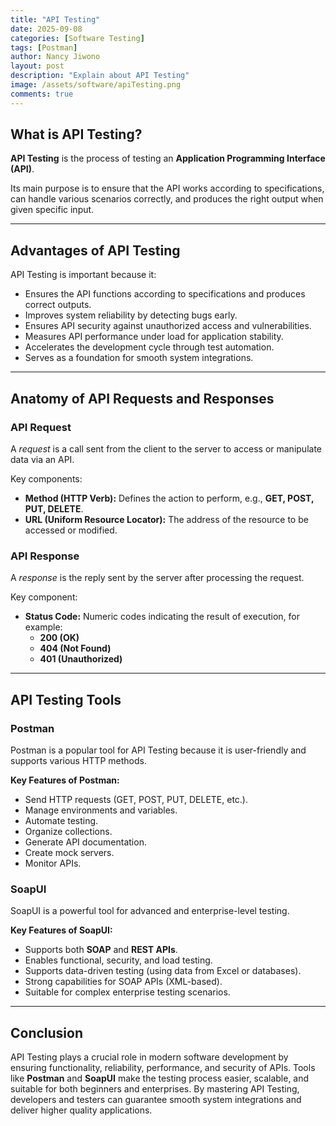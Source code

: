 ```yaml
---
title: "API Testing"
date: 2025-09-08
categories: [Software Testing]
tags: [Postman]
author: Nancy Jiwono
layout: post
description: "Explain about API Testing"
image: /assets/software/apiTesting.png
comments: true
---
```


## What is API Testing?

**API Testing** is the process of testing an **Application Programming Interface (API)**.

Its main purpose is to ensure that the API works according to specifications, can handle various scenarios correctly, and produces the right output when given specific input.

---

## Advantages of API Testing

API Testing is important because it:

- Ensures the API functions according to specifications and produces correct outputs.
- Improves system reliability by detecting bugs early.
- Ensures API security against unauthorized access and vulnerabilities.
- Measures API performance under load for application stability.
- Accelerates the development cycle through test automation.
- Serves as a foundation for smooth system integrations.

---

## Anatomy of API Requests and Responses

### API Request

A *request* is a call sent from the client to the server to access or manipulate data via an API.

Key components:

- **Method (HTTP Verb):** Defines the action to perform, e.g., **GET, POST, PUT, DELETE**.
- **URL (Uniform Resource Locator):** The address of the resource to be accessed or modified.

### API Response

A *response* is the reply sent by the server after processing the request.

Key component:

- **Status Code:** Numeric codes indicating the result of execution, for example:
    - **200 (OK)**
    - **404 (Not Found)**
    - **401 (Unauthorized)**

---

## API Testing Tools

### Postman

Postman is a popular tool for API Testing because it is user-friendly and supports various HTTP methods.

**Key Features of Postman:**

- Send HTTP requests (GET, POST, PUT, DELETE, etc.).
- Manage environments and variables.
- Automate testing.
- Organize collections.
- Generate API documentation.
- Create mock servers.
- Monitor APIs.

### SoapUI

SoapUI is a powerful tool for advanced and enterprise-level testing.

**Key Features of SoapUI:**

- Supports both **SOAP** and **REST APIs**.
- Enables functional, security, and load testing.
- Supports data-driven testing (using data from Excel or databases).
- Strong capabilities for SOAP APIs (XML-based).
- Suitable for complex enterprise testing scenarios.

---

## Conclusion

API Testing plays a crucial role in modern software development by ensuring functionality, reliability, performance, and security of APIs. Tools like **Postman** and **SoapUI** make the testing process easier, scalable, and suitable for both beginners and enterprises. By mastering API Testing, developers and testers can guarantee smooth system integrations and deliver higher quality applications.